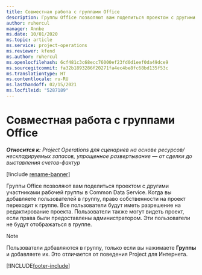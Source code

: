 ```yaml
---
title: Совместная работа с группами Office
description: Группы Office позволяют вам поделиться проектом с другими участниками рабочей группы в Common Data Service.
author: ruhercul
manager: Annbe
ms.date: 10/01/2020
ms.topic: article
ms.service: project-operations
ms.reviewer: kfend
ms.author: ruhercul
ms.openlocfilehash: 6cf481c3c68ecc76000ef23fd0d1eef0da49dce9
ms.sourcegitcommit: fa32b1893286f20271fa4ec4be8fc68bd135f53c
ms.translationtype: HT
ms.contentlocale: ru-RU
ms.lasthandoff: 02/15/2021
ms.locfileid: "5287189"
---
```

# <a name="collaboration-with-office-groups"></a>Совместная работа с группами Office

_**Относится к:** Project Operations для сценариев на основе ресурсов/нескладируемых запасов, упрощенное развертывание — от сделки до выставления счетов-фактур_

[!include [rename-banner](~/includes/cc-data-platform-banner.md)]

Группы Office позволяют вам поделиться проектом с другими участниками рабочей группы в Common Data Service. Когда вы добавляете пользователей в группу, право собственности на проект переходит к группе. Все пользователи будут иметь разрешение на редактирование проекта. Пользователи также могут видеть проект, если права были предоставлены администратором. Эти пользователи не будут отображаться в группе.

> [!NOTE] 
> Пользователи добавляются в группу, только если вы нажимаете **Группы** и добавляете их. Это отличается от поведения Project для Интернета. 



[!INCLUDE[footer-include](../includes/footer-banner.md)]